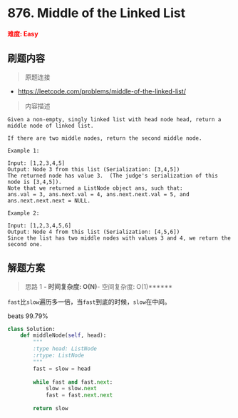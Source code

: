# 876. Middle of the Linked List

**<font color=red>难度: Easy</font>**

## 刷题内容

> 原题连接

* https://leetcode.com/problems/middle-of-the-linked-list/

> 内容描述

```
Given a non-empty, singly linked list with head node head, return a middle node of linked list.

If there are two middle nodes, return the second middle node.

Example 1:

Input: [1,2,3,4,5]
Output: Node 3 from this list (Serialization: [3,4,5])
The returned node has value 3.  (The judge's serialization of this node is [3,4,5]).
Note that we returned a ListNode object ans, such that:
ans.val = 3, ans.next.val = 4, ans.next.next.val = 5, and ans.next.next.next = NULL.

Example 2:

Input: [1,2,3,4,5,6]
Output: Node 4 from this list (Serialization: [4,5,6])
Since the list has two middle nodes with values 3 and 4, we return the second one.
```

## 解题方案

> 思路 1
******- 时间复杂度: O(N)******- 空间复杂度: O(1)******

`fast`比`slow`遍历多一倍，当`fast`到底的时候，`slow`在中间。

beats 99.79%

```python
class Solution:
    def middleNode(self, head):
        """
        :type head: ListNode
        :rtype: ListNode
        """
        fast = slow = head
        
        while fast and fast.next:
            slow = slow.next
            fast = fast.next.next
            
        return slow
```
